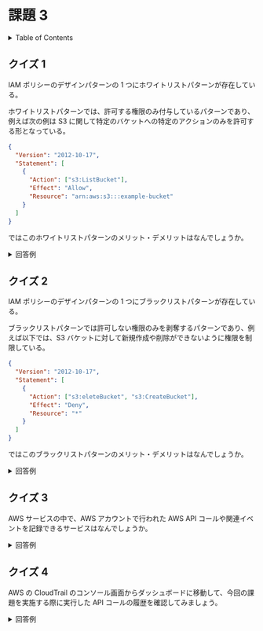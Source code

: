 # 課題 3

<!-- START doctoc generated TOC please keep comment here to allow auto update -->
<!-- DON'T EDIT THIS SECTION, INSTEAD RE-RUN doctoc TO UPDATE -->
<details>
<summary>Table of Contents</summary>

- [クイズ 1](#%E3%82%AF%E3%82%A4%E3%82%BA-1)
- [クイズ 2](#%E3%82%AF%E3%82%A4%E3%82%BA-2)
- [クイズ 3](#%E3%82%AF%E3%82%A4%E3%82%BA-3)

</details>
<!-- END doctoc generated TOC please keep comment here to allow auto update -->

## クイズ 1

IAM ポリシーのデザインパターンの 1 つにホワイトリストパターンが存在している。

ホワイトリストパターンでは、許可する権限のみ付与しているパターンであり、例えば次の例は S3 に関して特定のバケットへの特定のアクションのみを許可する形となっている。

```json
{
  "Version": "2012-10-17",
  "Statement": [
    {
      "Action": ["s3:ListBucket"],
      "Effect": "Allow",
      "Resource": "arn:aws:s3:::example-bucket"
    }
  ]
}
```

ではこのホワイトリストパターンのメリット・デメリットはなんでしょうか。

<details>
<summary>回答例</summary>
<div>

- メリット
  - 原則として必要最小限の権限のみを付与するのでセキュリティ面での信頼性が高い
  - 例えば、悪意を持って S3 を削除しようとしてもできない
  - 事前に十分な設計が必要となる
- デメリット

  - 事前に設計をしておかなければ権限を付与することができない
  - 新規プロジェクトであり、さまざまな環境を試す際には、この最小権限の原則だと効率が悪化してしまう
  - 結果として、管理コストが高くなってしまう

- [AWS の薄い本　 IAM のマニアックな話](https://www.amazon.co.jp/-/en/%E4%BD%90%E3%80%85%E6%9C%A8%E6%8B%93%E9%83%8E-ebook/dp/B085PZCMG2/ref=sr_1_6?keywords=IAM&qid=1637847751&sr=8-6)

</div>
</details>

## クイズ 2

IAM ポリシーのデザインパターンの 1 つにブラックリストパターンが存在している。

ブラックリストパターンでは許可しない権限のみを剥奪するパターンであり、例えば以下では、S3 バケットに対して新規作成や削除ができないように権限を制限している。

```json
{
  "Version": "2012-10-17",
  "Statement": [
    {
      "Action": ["s3:eleteBucket", "s3:CreateBucket"],
      "Effect": "Deny",
      "Resource": "*"
    }
  ]
}
```

ではこのブラックリストパターンのメリット・デメリットはなんでしょうか。

<details>
<summary>回答例</summary>
<div>

- メリット
  - 禁止事項のみを定義する
  - そのため IAM ポリシーの設計・設定が最小限で済むことが多い
  - 事前に必要な権限を設計できていなかった場合でも、後から禁止事項を定義することができる
- デメリット
  - 想定していないサービスが使えるようになってしまう
  - AWS に新規サービスが追加されると、管理者権限をブラックリストで運用している場合、新規サービスはアクセスが許可されてしまうことになる

ちなみに AWS の権限はデフォルトで暗黙的拒否なので、許可のステートメントを作成した上でブラックリストで拒否している運用になる。

そのためホワイトリストとブラックリストを組み合わせて運用することが一般的である。

- [AWS の薄い本　 IAM のマニアックな話](https://www.amazon.co.jp/-/en/%E4%BD%90%E3%80%85%E6%9C%A8%E6%8B%93%E9%83%8E-ebook/dp/B085PZCMG2/ref=sr_1_6?keywords=IAM&qid=1637847751&sr=8-6)

</div>
</details>

## クイズ 3

AWS サービスの中で、AWS アカウントで行われた AWS API コールや関連イベントを記録できるサービスはなんでしょうか。

<details>
<summary>回答例</summary>
<div>

- AWS CloudTrail

公式では全リージョンでの有効かが推奨されている。

- [【AWS Black Belt Online Seminar】AWS Identity and Access Management (AWS IAM) Part2](https://youtu.be/qrZKKF6V6Dc?t=1358)

</div>
</details>

## クイズ 4

AWS の CloudTrail のコンソール画面からダッシュボードに移動して、今回の課題を実施する際に実行した API コールの履歴を確認してみましょう。

<details>
<summary>回答例</summary>
<div>

以下のようなログが確認できれば OK である。

![](assets/cloudtrail_log.png)

</div>
</details>
